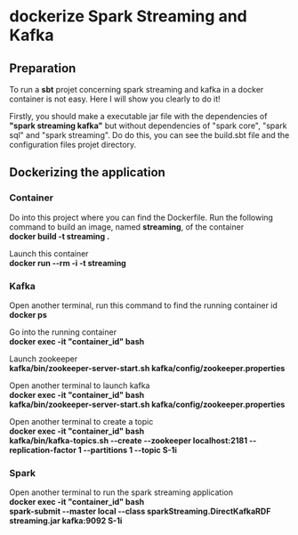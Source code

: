 <h1>dockerize Spark Streaming and Kafka</h1>

<h2>Preparation</h2>

<p>To run a <b>sbt</b> projet concerning spark streaming and kafka in a docker container is not easy. Here I will show you clearly to do it!</p>

<p>Firstly, you should make a executable jar file with the dependencies of <b>"spark streaming kafka"</b> but without dependencies of "spark core", "spark sql" and "spark streaming". Do do this, you can see the build.sbt file and the configuration files projet directory.</p>

<h2>Dockerizing the application</h2>

<h3>Container</h3>

<p>Do into this project where you can find the Dockerfile. Run the following command to build an image, named <b>streaming</b>, of the container<br>
<b>docker build -t streaming .</b></p>

<p>Launch this container<br>
<b>docker run --rm -i -t streaming</b></p>

<h3>Kafka</h3>

<p>Open another terminal, run this command to find the running container id<br>
<b>docker ps</b></p>

<p>Go into the running container<br>
<b>docker exec -it "container_id" bash</b></p>

<p>Launch zookeeper<br>
<b>kafka/bin/zookeeper-server-start.sh kafka/config/zookeeper.properties</b></p>

<p>Open another terminal to launch kafka<br>
<b>docker exec -it "container_id" bash</b><br>
<b>kafka/bin/zookeeper-server-start.sh kafka/config/zookeeper.properties</b></p>


<p>Open another terminal to create a topic<br>
<b>docker exec -it "container_id" bash</b><br>
<b>kafka/bin/kafka-topics.sh --create --zookeeper localhost:2181 --replication-factor 1 --partitions 1 --topic S-1i</b></p>

<h3>Spark</h3>
<p>Open another terminal to run the spark streaming application<br>
<b>docker exec -it "container_id" bash</b><br>
<b>spark-submit --master local --class sparkStreaming.DirectKafkaRDF streaming.jar kafka:9092 S-1i</b></p>

